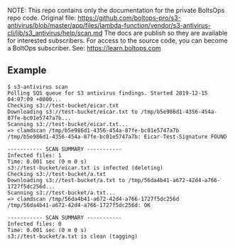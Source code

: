 <!-- note marker start -->
NOTE: This repo contains only the documentation for the private BoltsOps repo code.
Original file: https://github.com/boltops-pro/s3-antivirus/blob/master/app/files/lambda-function/vendor/s3-antivirus-cli/lib/s3_antivirus/help/scan.md
The docs are publish so they are available for interested subscribers.
For access to the source code, you can become a BoltOps subscriber.
See: https://learn.boltops.com

<!-- note marker end -->

## Example

    $ s3-antivirus scan
    Polling SQS queue for S3 antivirus findings. Started 2019-12-15 04:07:09 +0000...
    Checking s3://test-bucket/eicar.txt
    Downloading s3://test-bucket/eicar.txt to /tmp/b5e986d1-4356-454a-87fe-bc01e5747a7b...
    Scanning s3://test-bucket/eicar.txt...
    => clamdscan /tmp/b5e986d1-4356-454a-87fe-bc01e5747a7b
    /tmp/b5e986d1-4356-454a-87fe-bc01e5747a7b: Eicar-Test-Signature FOUND

    ----------- SCAN SUMMARY -----------
    Infected files: 1
    Time: 0.001 sec (0 m 0 s)
    s3://test-bucket/eicar.txt is infected (deleting)
    Checking s3://test-bucket/a.txt
    Downloading s3://test-bucket/a.txt to /tmp/56da4b41-a672-42d4-a766-1727f5dc256d...
    Scanning s3://test-bucket/a.txt...
    => clamdscan /tmp/56da4b41-a672-42d4-a766-1727f5dc256d
    /tmp/56da4b41-a672-42d4-a766-1727f5dc256d: OK

    ----------- SCAN SUMMARY -----------
    Infected files: 0
    Time: 0.001 sec (0 m 0 s)
    s3://test-bucket/a.txt is clean (tagging)
